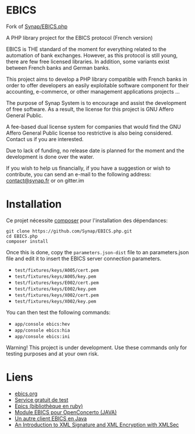 EBICS
=============

Fork of [Synap/EBICS.php](https://github.com/Synap/EBICS.php)


A PHP library project for the EBICS protocol (French version)

EBICS is THE standard of the moment for everything related to the automation of bank exchanges. However, as this protocol is still young, there are few free licensed libraries. In addition, some variants exist between French banks and German banks.

This project aims to develop a PHP library compatible with French banks in order to offer developers an easily exploitable software component for their accounting, e-commerce, or other management applications projects ...

The purpose of Synap System is to encourage and assist the development of free software. As a result, the license for this project is GNU Affero General Public.

A fee-based dual license system for companies that would find the GNU Affero General Public license too restrictive is also being considered. Contact us if you are interested.

Due to lack of funding, no release date is planned for the moment and the development is done over the water.

If you wish to help us financially, if you have a suggestion or wish to contribute, you can send an e-mail to the following address: contact@synap.fr or on gitter.im


Installation
============

Ce projet nécessite [composer](https://getcomposer.org/) pour l'installation des dépendances:

    git clone https://github.com/Synap/EBICS.php.git
    cd EBICS.php
    composer install

Once this is done, copy the `parameters.json-dist` file to an parameters.json file and edit it to insert the EBICS server connection parameters.

- `test/fixtures/keys/A005/cert.pem`
- `test/fixtures/keys/A005/key.pem`
- `test/fixtures/keys/E002/cert.pem`
- `test/fixtures/keys/E002/key.pem`
- `test/fixtures/keys/X002/cert.pem`
- `test/fixtures/keys/X002/key.pem`

You can then test the following commands:

- `app/console ebics:hev`
- `app/console ebics:hia`
- `app/console ebics:ini`

Warning! This project is under development. Use these commands only for testing purposes and at your own risk.

Liens
=====

- [ebics.org](http://www.ebics.org/)
- [Service gratuit de test](https://software.elcimai.com/efs/accueil-qualif.jsp)
- [Epics (bibliothèque en ruby)](https://github.com/railslove/epics)
- [Module EBICS pour OpenConcerto (JAVA)](https://code.google.com/p/openconcerto/source/browse/trunk/Modules/Module+EBICS/)
- [Un autre client EBICS en Java](http://sourceforge.net/projects/ebics/)
- [An Introduction to
XML Signature and XML Encryption
with XMLSec](http://users.dcc.uchile.cl/~pcamacho/tutorial/web/xmlsec/xmlsec.html)

